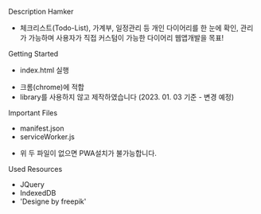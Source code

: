 Description
Hamker
- 체크리스트(Todo-List), 가계부, 일정관리 등 개인 다이어리를 한 눈에 확인, 관리가 가능하며
사용자가 직접 커스텀이 가능한 다이어리 웹앱개발을 목표!

Getting Started
- index.html 실행
* 크롬(chrome)에 적합
* library를 사용하지 않고 제작하였습니다 (2023. 01. 03 기준 - 변경 예정)

Important Files
- manifest.json
- serviceWorker.js
* 위 두 파일이 없으면 PWA설치가 불가능합니다.

Used Resources
- JQuery
- IndexedDB
- 'Designe by freepik'
